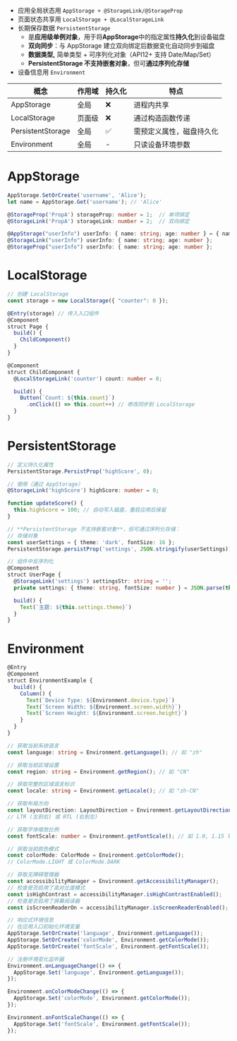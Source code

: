 - 应用全局状态用 `AppStorage + @StorageLink/@StorageProp`
- 页面状态共享用 `LocalStorage + @LocalStorageLink`
- 长期保存数据 `PersistentStorage`
	- 是**应用级单例对象**，用于将 ​**​AppStorage​**​ 中的指定属性**持久化**到设备磁盘
	- **双向同步​**​：与 AppStorage 建立双向绑定后数据变化自动同步到磁盘
	- ​​**数据类型,** 简单类型 + 可序列化对象（API12+ 支持 Date/Map/Set）
	- **PersistentStorage 不支持嵌套对象​**​，但可**通过序列化存储**
- 设备信息用 `Environment`

| 概念                | 作用域 | 持久化 | 特点           |
|-------------------|-----|-----|--------------|
| AppStorage        | 全局  | ❌   | 进程内共享        |
| LocalStorage      | 页面级 | ❌   | 通过构造函数传递     |
| PersistentStorage | 全局  | ✅   | 需预定义属性，磁盘持久化 |
| Environment       | 全局  | -   | 只读设备环境参数     |
# AppStorage
```typescript
AppStorage.SetOrCreate('username', 'Alice');
let name = AppStorage.Get('username'); // 'Alice'

@StorageProp('PropA') storageProp: number = 1;  // 单项绑定
@StorageLink('PropA') storageLink: number = 2;  // 双向绑定
```

```typescript
@AppStorage("userInfo") userInfo: { name: string; age: number } = { name: "Doubao", age: 2 };
@StorageLink("userInfo") userInfo: { name: string; age: number };
@StorageProp("userInfo") userInfo: { name: string; age: number };
```

# LocalStorage
```typescript
// 创建 LocalStorage
const storage = new LocalStorage({ "counter": 0 });

@Entry(storage) // 传入入口组件
@Component
struct Page {
  build() {
    ChildComponent()
  }
}

@Component
struct ChildComponent {
  @LocalStorageLink('counter') count: number = 0;

  build() {
    Button(`Count: ${this.count}`)
      .onClick(() => this.count++) // 修改同步到 LocalStorage
  }
}
```

# PersistentStorage
```typescript
// 定义持久化属性
PersistentStorage.PersistProp('highScore', 0);

// 使用（通过 AppStorage）
@StorageLink('highScore') highScore: number = 0;

function updateScore() {
  this.highScore = 100; // 自动写入磁盘，重启应用后保留
}
```
```typescript
// ​**​PersistentStorage 不支持嵌套对象​**​，但可通过序列化存储：
// 存储对象
const userSettings = { theme: 'dark', fontSize: 16 };
PersistentStorage.persistProp('settings', JSON.stringify(userSettings));

// 组件中反序列化
@Component
struct UserPage {
  @StorageLink('settings') settingsStr: string = '';
  private settings: { theme: string, fontSize: number } = JSON.parse(this.settingsStr);

  build() {
    Text(`主题: ${this.settings.theme}`)
  }
}
```

# Environment
```typescript
@Entry
@Component
struct EnvironmentExample {
  build() {
    Column() {
      Text(`Device Type: ${Environment.device.type}`)
      Text(`Screen Width: ${Environment.screen.width}`)
      Text(`Screen Height: ${Environment.screen.height}`)
    }
  }
}
```
```typescript
// 获取当前系统语言
const language: string = Environment.getLanguage(); // 如 "zh"

// 获取当前区域设置
const region: string = Environment.getRegion(); // 如 "CN"

// 获取完整的区域语言标识
const locale: string = Environment.getLocale(); // 如 "zh-CN"

// 获取布局方向
const layoutDirection: LayoutDirection = Environment.getLayoutDirection(); 
// LTR (左到右) 或 RTL (右到左)

// 获取字体缩放比例
const fontScale: number = Environment.getFontScale(); // 如 1.0, 1.15 等

// 获取当前颜色模式
const colorMode: ColorMode = Environment.getColorMode(); 
// ColorMode.LIGHT 或 ColorMode.DARK

// 获取无障碍管理器
const accessibilityManager = Environment.getAccessibilityManager();
// 检查是否启用了高对比度模式
const isHighContrast = accessibilityManager.isHighContrastEnabled();
// 检查是否启用了屏幕阅读器
const isScreenReaderOn = accessibilityManager.isScreenReaderEnabled();
```
```typescript
// 响应式环境信息
// 在应用入口初始化环境变量
AppStorage.SetOrCreate('language', Environment.getLanguage());
AppStorage.SetOrCreate('colorMode', Environment.getColorMode());
AppStorage.SetOrCreate('fontScale', Environment.getFontScale());

// 注册环境变化监听器
Environment.onLanguageChange(() => {
  AppStorage.Set('language', Environment.getLanguage());
});

Environment.onColorModeChange(() => {
  AppStorage.Set('colorMode', Environment.getColorMode());
});

Environment.onFontScaleChange(() => {
  AppStorage.Set('fontScale', Environment.getFontScale());
});
```
